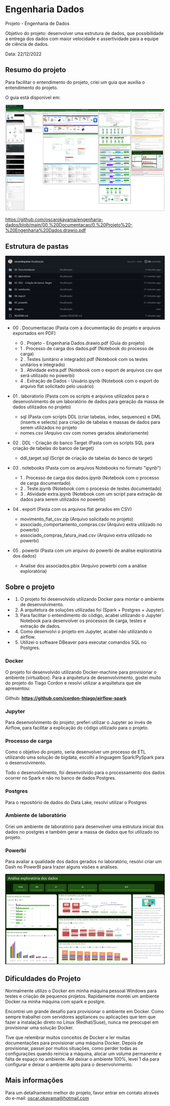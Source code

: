 # Engenharia Dados
Projeto - Engenharia de Dados

  Objetivo do projeto: desenvolver uma estrutura de dados, que possibilidade a entrega dos dados com maior velocidade e assertividade para a equipe de ciência de dados.
  
  Data: 22/12/2022

## Resumo do projeto

Para facilitar o entendimento do projeto, criei um guia que auxilia o entendimento do projeto.

O guia está disponível em:

![](./imagens/Projeto.png "Projeto")

https://github.com/oscarokayama/engenharia-dados/blob/main/00.%20Documentacao/0.%20Projeto%20-%20Engenharia%20Dados.drawio.pdf

## Estrutura de pastas

![](./imagens/Pastas.png "Pastas")

* 00 . Documentacao (Pasta com a documentação do projeto e arquivos exportados em PDF)
  
  * 0 . Projeto - Engenharia Dados.drawio.pdf (Guia do projeto)
  * 1 . Processo de carga dos dados.pdf (Notebook do processo de carga)
  * 2 . Testes (unitário e integrado).pdf (Notebook com os testes unitários e integrado)
  * 3 . Atividade extra.pdf (Notebook com o export de arquivos csv que será utilizado no powerbi)
  * 4 . Extração de Dados - Usuário.ipynb (Notebook com o export do arquivo flat solicitado pelo usuário)

* 01 . laboratorio (Pasta com os scripts e arquivos utilizados para o desenvolvimento de um laboratório de dados para geração da massa de dados utilizados no projeto)
  
  * sql (Pasta com scripts DDL (criar tabelas, index, sequences) e DML (inserts e selects) para criação de tabelas e massas de dados para serem  utilizados no projeto
  * nomes.csv (Arquivo csv com nomes gerados aleatoriamente)

* 02 . DDL - Criação do banco Target (Pasta com os scripts SQL para criação de tabelas do banco de target)

  * ddl_target.sql (Script de criação de tabelas do banco de target)

* 03 . notebooks (Pasta com os arquivos Notebooks no formato "ipynb")

  * 1 . Processo de carga dos dados.ipynb (Notebook com o processo de carga documentado)
  * 2 . Teste.ipynb (Notebook com o processo de testes documentado)
  * 3 . Atividade extra.ipynb (Notebook com um script para extração de dados para serem utilizados no powerbi)

* 04 . export (Pasta com os arquivos flat gerados em CSV)

  * movimento_flat_csv.zip (Arquivo solicitado no projeto)
  * associado_comportamento_compras.csv (Arquivo extra utilizado no powerbi)
  * associado_compras_fatura_inad.csv (Arquivo extra utilizado no powerbi)

* 05 . powerbi (Pasta com um arquivo do powerbi de análise exploratória dos dados)

  * Analise dos associados.pbix (Arquivo powerbi com a análise exploratória)

## Sobre o projeto

* 1. O projeto foi desenvolvido utilizando Docker para montar o ambiente de desenvolvimento.
* 2. A arquitetura de soluções utilizadas foi (Spark + Postgres + Jupyter).
* 3. Para facilitar o entendimento do código, acabei utilizando o Jupyter Notebook para desenvolver os processos de carga, testes e extração de dados.
* 4. Como desenvolvi o projeto em Jupyter, acabei não utilizando o airflow.
* 5. Utilizei o software DBeaver para executar comandos SQL no Postgres.

### Docker

O projeto foi desenvolvido utilizando Docker-machine para provisionar o ambiente (virtualbox).
Para a arquitetura de desenvolvimento, gostei muito do projeto do Tiago Cordon e resolvi utilizar a arquitetura que ele apresentou:

Github: **https://github.com/cordon-thiago/airflow-spark**

### Jupyter

Para desenvolvimento do projeto, preferi utilizar o Jupyter ao invés de Airflow, para facilitar a explicação do código utilizado para o projeto.

### Processo de carga

Como o objetivo do projeto, seria desenvolver um processo de ETL utilizando uma solução de bigdata, escolhi a linguagem Spark/PySpark para o desenvolvimento.

Todo o desenvolvimento, foi desenvolvido para o processamento dos dados ocorrer no Spark e não no banco de dados Postgres.

### Postgres

Para o repositório de dados do Data Lake, resolvi utilizar o Postgres

### Ambiente de laboratório

Criei um ambiente de laboratório para desenvolver uma estrutura inicial dos dados no postgres e também gerar a massa de dados que foi utilizado no projeto.

### Powerbi

Para avaliar a qualidade dos dados gerados no laboratório, resolvi criar um Dash no PowerBI para trazer alguns visões e análises.

![](./imagens/Powerbi.png "Power BI")


## Dificuldades do Projeto

Normalmente utilizo o Docker em minha máquina pessoal Windows para testes e criação de pequenos projetos. Rapidamente montei um ambiente Docker na minha máquina com spark e postgre.

Encontrei um grande desafio para provisionar o ambiente em Docker. Como sempre trabalhei com servidores appliances ou aplicações que tem que fazer a instalação direto no Linux (Redhat/Suse), nunca me preocupei em provisionar uma solução Docker.

Tive que relembrar muitos conceitos de Docker e ler muitas documentações para provisionar uma máquina Docker. Depois de provisionar, passei por muitos situações, como perder todas as configurações quando reinicia a máquina, alocar um volume permanente e falta de espaço no ambiente. Até deixar o ambiente 100%, levei 1 dia para configurar e deixar o ambiente apto para o desenvolvimento.

## Mais informações

Para um detalhamento melhor do projeto, favor entrar em contato através do e-mail: oscar.okayama@hotmail.com

